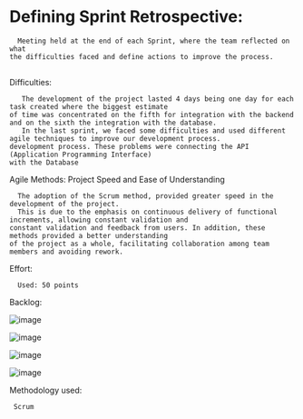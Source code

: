 # Defining Sprint Retrospective:

      Meeting held at the end of each Sprint, where the team reflected on what 
    the difficulties faced and define actions to improve the process.

##

Difficulties:

       The development of the project lasted 4 days being one day for each task created where the biggest estimate 
    of time was concentrated on the fifth for integration with the backend and on the sixth the integration with the database.
       In the last sprint, we faced some difficulties and used different agile techniques to improve our development process. 
    development process. These problems were connecting the API (Application Programming Interface) 
    with the Database

Agile Methods: Project Speed and Ease of Understanding

      The adoption of the Scrum method, provided greater speed in the development of the project. 
      This is due to the emphasis on continuous delivery of functional increments, allowing constant validation and 
    constant validation and feedback from users. In addition, these methods provided a better understanding 
    of the project as a whole, facilitating collaboration among team members and avoiding rework.

   
Effort:
      
      Used: 50 points
    
 Backlog:
   
   ![image](https://github.com/devarthurmiranda/Post-It-App/assets/83318673/2a9920e8-0560-4d46-8f7d-38aa6d1118ac)
   
   ![image](https://github.com/devarthurmiranda/Post-It-App/assets/83318673/11bccc85-003e-46e3-af1c-088965c67a6a)
   
   ![image](https://github.com/devarthurmiranda/Post-It-App/assets/83318673/cf499b3f-6e6e-4efa-9be4-c0bfe7e3e7fb)

   ![image](https://github.com/devarthurmiranda/Post-It-App/assets/83318673/10e2b70b-aabb-4123-aa19-15b246276a69)

Methodology used:   

     Scrum
